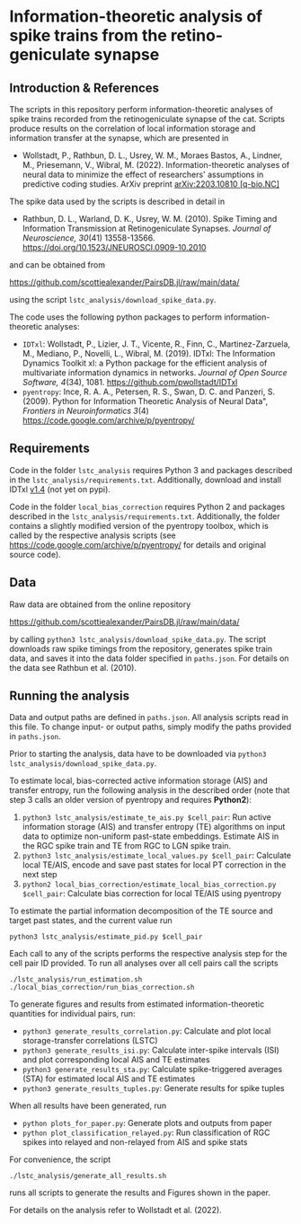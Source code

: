 # Information-theoretic analysis of spike trains from the retino-geniculate synapse

## Introduction & References

The scripts in this repository perform information-theoretic analyses of spike
trains recorded from the retinogeniculate synapse of the cat. Scripts produce
results on the correlation of local information storage and information
transfer at the synapse, which are presented in

- Wollstadt, P., Rathbun, D. L., Usrey, W. M., Moraes Bastos, A., Lindner, M.,
Priesemann, V., Wibral, M. (2022). Information-theoretic analyses of neural
data to minimize the effect of researchers' assumptions in predictive coding
studies. ArXiv preprint [arXiv:2203.10810
[q-bio.NC]](https://arxiv.org/abs/2203.10810)

The spike data used by the scripts is described in detail in

- Rathbun, D. L., Warland, D. K., Usrey, W. M. (2010). Spike Timing and
Information Transmission at Retinogeniculate Synapses. _Journal of
Neuroscience, 30_(41) 13558-13566.
https://doi.org/10.1523/JNEUROSCI.0909-10.2010

and can be obtained from

https://github.com/scottiealexander/PairsDB.jl/raw/main/data/

using the script `lstc_analysis/download_spike_data.py`.

The code uses the following python packages to perform information-theoretic
analyses:

- `IDTxl`: Wollstadt, P., Lizier, J. T., Vicente, R., Finn, C.,
Martinez-Zarzuela, M., Mediano, P., Novelli, L., Wibral, M. (2019). IDTxl: The
Information Dynamics Toolkit xl: a Python package for the efficient analysis of
multivariate information dynamics in networks. _Journal of Open Source
Software, 4_(34), 1081.
https://github.com/pwollstadt/IDTxl
- `pyentropy`: Ince, R. A. A., Petersen, R. S., Swan, D. C. and Panzeri, S.
(2009). Python for Information Theoretic Analysis of Neural Data",
_Frontiers in Neuroinformatics 3_(4)
https://code.google.com/archive/p/pyentropy/

## Requirements

Code in the folder `lstc_analysis` requires Python 3 and packages described in
the `lstc_analysis/requirements.txt`. Additionally, download and install
IDTxl [v1.4](https://github.com/pwollstadt/IDTxl/releases/tag/v1.4) (not yet on
pypi).

Code in the folder `local_bias_correction` requires Python 2 and packages
described in the `lstc_analysis/requirements.txt`. Additionally, the folder
contains a slightly modified version of the pyentropy toolbox, which is called
by the respective analysis scripts (see
https://code.google.com/archive/p/pyentropy/ for details and original source
code).

## Data

Raw data are obtained from the online repository

https://github.com/scottiealexander/PairsDB.jl/raw/main/data/

by calling
`python3 lstc_analysis/download_spike_data.py`. The script downloads raw spike
timings from the repository, generates spike train data, and saves it into the
data folder specified in `paths.json`. For details on the data see Rathbun et
al. (2010).

## Running the analysis

Data and output paths are defined in `paths.json`. All analysis scripts read in
this file. To change input- or output paths, simply modify the paths provided
in `paths.json`.

Prior to starting the analysis, data have to be downloaded via
`python3 lstc_analysis/download_spike_data.py`.

To estimate local, bias-corrected active information storage (AIS) and transfer
entropy, run the following analysis in the described order (note that step 3
calls an older version of pyentropy and requires __Python2__):

1. `python3 lstc_analysis/estimate_te_ais.py $cell_pair`: Run active
   information storage (AIS) and transfer entropy (TE) algorithms on input data
   to optimize non-uniform past-state embeddings. Estimate AIS in the RGC spike
   train and TE from RGC to LGN spike train.
2. `python3 lstc_analysis/estimate_local_values.py $cell_pair`: Calculate local
   TE/AIS, encode and save past states for local PT correction in the next step
3. `python2 local_bias_correction/estimate_local_bias_correction.py $cell_pair`:
   Calculate bias correction for local TE/AIS using pyentropy

To estimate the partial information decomposition of the TE source and target
past states, and the current value run

`python3 lstc_analysis/estimate_pid.py $cell_pair`

Each call to any of the scripts performs the respective analysis step for the
cell pair ID provided. To run all analyses over all cell pairs call the scripts

`./lstc_analysis/run_estimation.sh`
`./local_bias_correction/run_bias_correction.sh`

To generate figures and results from estimated information-theoretic quantities
for individual pairs, run:

- `python3 generate_results_correlation.py`: Calculate and plot local
  storage-transfer correlations (LSTC)
- `python3 generate_results_isi.py`: Calculate inter-spike intervals (ISI) and
  plot corresponding local AIS and TE estimates
- `python3 generate_results_sta.py`: Calculate spike-triggered averages (STA)
  for estimated local AIS and TE estimates
- `python3 generate_results_tuples.py`: Generate results for spike tuples

When all results have been generated, run
- `python plots_for_paper.py`: Generate plots and outputs from paper
- `python plot_classification_relayed.py`: Run classification of RGC spikes
  into relayed and non-relayed from AIS and spike stats

For convenience, the script

`./lstc_analysis/generate_all_results.sh`

runs all scripts to generate the results and Figures shown in the paper.

For details on the analysis refer to Wollstadt et al. (2022).
